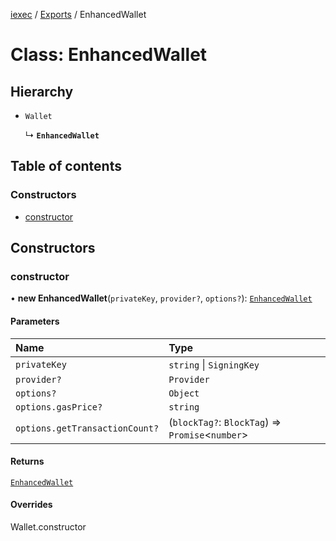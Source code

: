 [iexec](../README.md) / [Exports](../modules.md) / EnhancedWallet

# Class: EnhancedWallet

## Hierarchy

- `Wallet`

  ↳ **`EnhancedWallet`**

## Table of contents

### Constructors

- [constructor](EnhancedWallet.md#constructor)

## Constructors

### constructor

• **new EnhancedWallet**(`privateKey`, `provider?`, `options?`): [`EnhancedWallet`](EnhancedWallet.md)

#### Parameters

| Name                           | Type                                              |
| :----------------------------- | :------------------------------------------------ |
| `privateKey`                   | `string` \| `SigningKey`                          |
| `provider?`                    | `Provider`                                        |
| `options?`                     | `Object`                                          |
| `options.gasPrice?`            | `string`                                          |
| `options.getTransactionCount?` | (`blockTag?`: `BlockTag`) => `Promise`<`number`\> |

#### Returns

[`EnhancedWallet`](EnhancedWallet.md)

#### Overrides

Wallet.constructor
